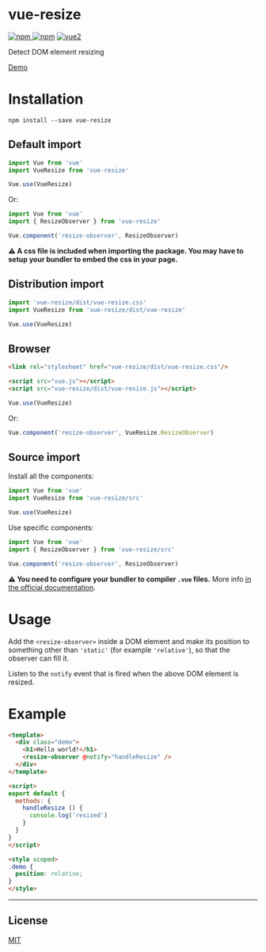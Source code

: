 # vue-resize

[![npm](https://img.shields.io/npm/v/vue-resize.svg) ![npm](https://img.shields.io/npm/dm/vue-resize.svg)](https://www.npmjs.com/package/vue-resize)
[![vue2](https://img.shields.io/badge/vue-2.x-brightgreen.svg)](https://vuejs.org/)

Detect DOM element resizing

[Demo](https://akryum.github.io/vue-resize/)

# Installation

```
npm install --save vue-resize
```

## Default import

```javascript
import Vue from 'vue'
import VueResize from 'vue-resize'

Vue.use(VueResize)
```

Or:

```javascript
import Vue from 'vue'
import { ResizeObserver } from 'vue-resize'

Vue.component('resize-observer', ResizeObserver)
```

**⚠️ A css file is included when importing the package. You may have to setup your bundler to embed the css in your page.**

## Distribution import

```javascript
import 'vue-resize/dist/vue-resize.css'
import VueResize from 'vue-resize/dist/vue-resize'

Vue.use(VueResize)
```

## Browser

```html
<link rel="stylesheet" href="vue-resize/dist/vue-resize.css"/>

<script src="vue.js"></script>
<script src="vue-resize/dist/vue-resize.js"></script>
```

```javascript
Vue.use(VueResize)
```

Or:

```javascript
Vue.component('resize-observer', VueResize.ResizeObserver)
```

## Source import

Install all the components:

```javascript
import Vue from 'vue'
import VueResize from 'vue-resize/src'

Vue.use(VueResize)
```

Use specific components:

```javascript
import Vue from 'vue'
import { ResizeObserver } from 'vue-resize/src'

Vue.component('resize-observer', ResizeObserver)
```

**⚠️ You need to configure your bundler to compiler `.vue` files.** More info [in the official documentation](https://vuejs.org/v2/guide/single-file-components.html).

# Usage

Add the `<resize-observer>` inside a DOM element and make its position to something other than `'static'` (for example `'relative'`), so that the observer can fill it.

Listen to the `notify` event that is fired when the above DOM element is resized.

# Example

```html
<template>
  <div class="demo">
    <h1>Hello world!</h1>
    <resize-observer @notify="handleResize" />
  </div>
</template>

<script>
export default {
  methods: {
    handleResize () {
      console.log('resized')
    }
  }
}
</script>

<style scoped>
.demo {
  position: relative;
}
</style>
```

---

## License

[MIT](http://opensource.org/licenses/MIT)
